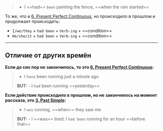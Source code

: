 > - I ==had== `been` painting the fence, ==when the rain started==

То же, что и [6. Present Perfect Continuous](English/Tenses/6.%20Present%20Perfect%20Continuous.md), но происходило в прошлом и продолжает происходить: 

- `I/we/they` + `had been` + `Verb-ing` + ==condition==
- `He/she/it` + `had been` + `Verb-ing` + ==condition==

------

## Отличие от других времён

**Если до сих пор не закончилось, то это [6. Present Perfect Continuous](6.%20Present%20Perfect%20Continuous.md):**
> - I `have` been running just a minute ago
> 
> **BUT:** - I `had` been running ==yesterday==

**Если действие происходило в прошлом, но не закончилось на момент рассказа, это [3. Past Simple](3.%20Past%20Simple.md):**
> - I `was` running, ==when== they saw me
> 
> **BUT:** - I ==was== tired: I `had been` running for an hour ==before that==